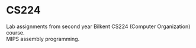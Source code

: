 # CS224
Lab assignments from second year Bilkent CS224 (Computer Organization) course.  
MIPS assembly programming.
